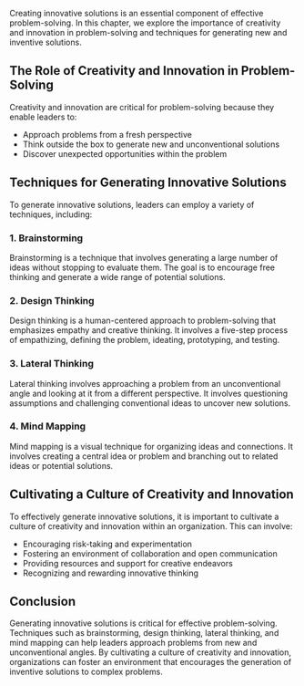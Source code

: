 
Creating innovative solutions is an essential component of effective problem-solving. In this chapter, we explore the importance of creativity and innovation in problem-solving and techniques for generating new and inventive solutions.

The Role of Creativity and Innovation in Problem-Solving
--------------------------------------------------------

Creativity and innovation are critical for problem-solving because they enable leaders to:

* Approach problems from a fresh perspective
* Think outside the box to generate new and unconventional solutions
* Discover unexpected opportunities within the problem

Techniques for Generating Innovative Solutions
----------------------------------------------

To generate innovative solutions, leaders can employ a variety of techniques, including:

### 1. Brainstorming

Brainstorming is a technique that involves generating a large number of ideas without stopping to evaluate them. The goal is to encourage free thinking and generate a wide range of potential solutions.

### 2. Design Thinking

Design thinking is a human-centered approach to problem-solving that emphasizes empathy and creative thinking. It involves a five-step process of empathizing, defining the problem, ideating, prototyping, and testing.

### 3. Lateral Thinking

Lateral thinking involves approaching a problem from an unconventional angle and looking at it from a different perspective. It involves questioning assumptions and challenging conventional ideas to uncover new solutions.

### 4. Mind Mapping

Mind mapping is a visual technique for organizing ideas and connections. It involves creating a central idea or problem and branching out to related ideas or potential solutions.

Cultivating a Culture of Creativity and Innovation
--------------------------------------------------

To effectively generate innovative solutions, it is important to cultivate a culture of creativity and innovation within an organization. This can involve:

* Encouraging risk-taking and experimentation
* Fostering an environment of collaboration and open communication
* Providing resources and support for creative endeavors
* Recognizing and rewarding innovative thinking

Conclusion
----------

Generating innovative solutions is critical for effective problem-solving. Techniques such as brainstorming, design thinking, lateral thinking, and mind mapping can help leaders approach problems from new and unconventional angles. By cultivating a culture of creativity and innovation, organizations can foster an environment that encourages the generation of inventive solutions to complex problems.

